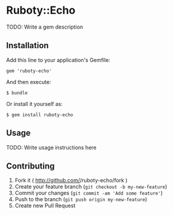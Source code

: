 # Ruboty::Echo

TODO: Write a gem description

## Installation

Add this line to your application's Gemfile:

    gem 'ruboty-echo'

And then execute:

    $ bundle

Or install it yourself as:

    $ gem install ruboty-echo

## Usage

TODO: Write usage instructions here

## Contributing

1. Fork it ( http://github.com/<my-github-username>/ruboty-echo/fork )
2. Create your feature branch (`git checkout -b my-new-feature`)
3. Commit your changes (`git commit -am 'Add some feature'`)
4. Push to the branch (`git push origin my-new-feature`)
5. Create new Pull Request
